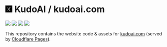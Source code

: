 # <img width=22 src="../assets/images/icons/kudoai/white-on-black/icon128.png"> KudoAI / kudoai.com

<a href="#%EF%B8%8F-mit-license"><img height=28 src="https://img.shields.io/badge/License-MIT-fcde7b.svg?logo=internetarchive&logoColor=white&labelColor=464646&style=for-the-badge"></a>
<a href="https://www.codefactor.io/repository/github/kudoai/kudoai.com"><img height=28 src="https://img.shields.io/codefactor/grade/github/kudoai/kudoai.com?label=Code+Quality&logo=codefactor&logoColor=white&labelColor=464646&color=b5fc7b&style=for-the-badge"></a>
<a href="https://sonarcloud.io/component_measures?metric=new_vulnerabilities&id=KudoAI_kudoai.com"><img height=28 src="https://img.shields.io/badge/dynamic/json?url=https%3A%2F%2Fsonarcloud.io%2Fapi%2Fmeasures%2Fcomponent%3Fcomponent%3DKudoAI_kudoai.com%26metricKeys%3Dvulnerabilities&query=%24.component.measures.0.value&style=for-the-badge&logo=sonarcloud&logoColor=white&labelColor=464646&label=Vulnerabilities&color=gold"></a>
<a href="https://status.kudoai.com"><img height=28 src="https://img.shields.io/uptimerobot/ratio/m796497079-7a3cfd0852b235c5ffa01dc0?style=for-the-badge&logo=audiomack&logoColor=white&labelColor=464646"></a>

This repository contains the website code & assets for [kudoai.com](https://www.kudoai.com) (served by [Cloudflare Pages](https://pages.cloudflare.com/)).
